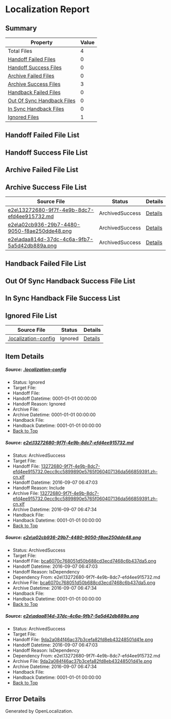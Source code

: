 # <a name='report-top'></a> Localization Report

## Summary
 Property | Value 
 -------- | ----- 
 Total Files | 4
[ Handoff Failed Files ](#handoff-failed-list)| 0
[ Handoff Success Files ](#handoff-success-list)| 0
[ Archive Failed Files ](#archive-failed-list)| 0
[ Archive Success Files ](#archive-success-list)| 3
[ Handback Failed Files ](#handback-failed-list)| 0
[ Out Of Sync Handback Files ](#outofsync-handback-success-list)| 0
[ In Sync Handback Files ](#insync-handback-success-list)| 0
[ Ignored Files ](#ignored-list)| 1

## <a name='handoff-failed-list'></a> Handoff Failed File List

## <a name='handoff-success-list'></a> Handoff Success File List

## <a name='archive-failed-list'></a> Archive Failed File List

## <a name='archive-success-list'></a> Archive Success File List
 Source File | Status | Details 
 ----------- | ------ | ------- 
 [e2e\13272680-9f7f-4e9b-8dc7-efd4ee915732.md](https://github.com/OpenLocalizationTestOrg/ol-test0/blob/bacc33571c472eae114ae178e96885e05e5ead8d/e2e/13272680-9f7f-4e9b-8dc7-efd4ee915732.md) | ArchivedSuccess | [Details](#fd733818f06262e7dcfe0179e3fc034942009f341)
 [e2e\a02cb936-29b7-4480-9050-f8ae250dde48.png](https://github.com/OpenLocalizationTestOrg/ol-test0/blob/bacc33571c472eae114ae178e96885e05e5ead8d/e2e/a02cb936-29b7-4480-9050-f8ae250dde48.png) | ArchivedSuccess | [Details](#bca6070c768051d50b688cd3ecd7468c6b437da52)
 [e2e\adaa814d-37dc-4c6a-9fb7-5a5d42db889a.png](https://github.com/OpenLocalizationTestOrg/ol-test0/blob/bacc33571c472eae114ae178e96885e05e5ead8d/e2e/adaa814d-37dc-4c6a-9fb7-5a5d42db889a.png) | ArchivedSuccess | [Details](#9da2a084f46ac37b3cefa82fd8eb43248501d41e3)

## <a name='handback-failed-list'></a> Handback Failed File List

## <a name='outofsync-handback-success-list'></a> Out Of Sync Handback Success File List

## <a name='insync-handback-success-list'></a> In Sync Handback File Success List

## <a name='ignored-list'></a> Ignored File List
 Source File | Status | Details 
 ----------- | ------ | ------- 
 [.localization-config](https://github.com/OpenLocalizationTestOrg/ol-test0/blob/bacc33571c472eae114ae178e96885e05e5ead8d/.localization-config) | Ignored | [Details](#3d4f252ac210baf56311d7e97dcc2db10974dbd20)

## Item Details
##### <a name='3d4f252ac210baf56311d7e97dcc2db10974dbd20'></a> Source: [.localization-config](https://github.com/OpenLocalizationTestOrg/ol-test0/blob/bacc33571c472eae114ae178e96885e05e5ead8d/.localization-config)
* Status: Ignored
* Target File: 
* Handoff File: 
* Handoff Datetime: 0001-01-01 00:00:00
* Handoff Reason: Ignored
* Archive File: 
* Archive Datetime: 0001-01-01 00:00:00
* Handback File: 
* Handback Datetime: 0001-01-01 00:00:00
* [Back to Top](#report-top)

##### <a name='fd733818f06262e7dcfe0179e3fc034942009f341'></a> Source: [e2e\13272680-9f7f-4e9b-8dc7-efd4ee915732.md](https://github.com/OpenLocalizationTestOrg/ol-test0/blob/bacc33571c472eae114ae178e96885e05e5ead8d/e2e/13272680-9f7f-4e9b-8dc7-efd4ee915732.md)
* Status: ArchivedSuccess
* Target File: 
* Handoff File: [13272680-9f7f-4e9b-8dc7-efd4ee915732.0ecc9cc5899890e5765f060407136da566859391.zh-cn.xlf](https://github.com/OpenLocalizationTestOrg/ol-test0-handoff/blob/a86d61b301630483c43523347394e22fc9c605bc/ol-handoff/OpenLocalizationTestOrg/ol-test0-zhcn/ci/ht/13272680-9f7f-4e9b-8dc7-efd4ee915732.0ecc9cc5899890e5765f060407136da566859391.zh-cn.xlf)
* Handoff Datetime: 2016-09-07 06:47:03
* Handoff Reason: Include
* Archive File: [13272680-9f7f-4e9b-8dc7-efd4ee915732.0ecc9cc5899890e5765f060407136da566859391.zh-cn.xlf](https://github.com/OpenLocalizationTestOrg/ol-test0-handoff/blob/8131f4243fe3cf9adb8a74797e25f65ff081b39a/ol-archive/OpenLocalizationTestOrg/ol-test0-zhcn/ci/ht/13272680-9f7f-4e9b-8dc7-efd4ee915732.0ecc9cc5899890e5765f060407136da566859391.zh-cn.xlf)
* Archive Datetime: 2016-09-07 06:47:34
* Handback File: 
* Handback Datetime: 0001-01-01 00:00:00
* [Back to Top](#report-top)

##### <a name='bca6070c768051d50b688cd3ecd7468c6b437da52'></a> Source: [e2e\a02cb936-29b7-4480-9050-f8ae250dde48.png](https://github.com/OpenLocalizationTestOrg/ol-test0/blob/bacc33571c472eae114ae178e96885e05e5ead8d/e2e/a02cb936-29b7-4480-9050-f8ae250dde48.png)
* Status: ArchivedSuccess
* Target File: 
* Handoff File: [bca6070c768051d50b688cd3ecd7468c6b437da5.png](https://github.com/OpenLocalizationTestOrg/ol-test0-handoff/blob/a86d61b301630483c43523347394e22fc9c605bc/ol-handoff/OpenLocalizationTestOrg/ol-test0-zhcn/ci/ht/bca6070c768051d50b688cd3ecd7468c6b437da5.png)
* Handoff Datetime: 2016-09-07 06:47:03
* Handoff Reason: IsDependency
* Dependency From: e2e\13272680-9f7f-4e9b-8dc7-efd4ee915732.md
* Archive File: [bca6070c768051d50b688cd3ecd7468c6b437da5.png](https://github.com/OpenLocalizationTestOrg/ol-test0-handoff/blob/8131f4243fe3cf9adb8a74797e25f65ff081b39a/ol-archive/OpenLocalizationTestOrg/ol-test0-zhcn/ci/ht/bca6070c768051d50b688cd3ecd7468c6b437da5.png)
* Archive Datetime: 2016-09-07 06:47:34
* Handback File: 
* Handback Datetime: 0001-01-01 00:00:00
* [Back to Top](#report-top)

##### <a name='9da2a084f46ac37b3cefa82fd8eb43248501d41e3'></a> Source: [e2e\adaa814d-37dc-4c6a-9fb7-5a5d42db889a.png](https://github.com/OpenLocalizationTestOrg/ol-test0/blob/bacc33571c472eae114ae178e96885e05e5ead8d/e2e/adaa814d-37dc-4c6a-9fb7-5a5d42db889a.png)
* Status: ArchivedSuccess
* Target File: 
* Handoff File: [9da2a084f46ac37b3cefa82fd8eb43248501d41e.png](https://github.com/OpenLocalizationTestOrg/ol-test0-handoff/blob/a86d61b301630483c43523347394e22fc9c605bc/ol-handoff/OpenLocalizationTestOrg/ol-test0-zhcn/ci/ht/9da2a084f46ac37b3cefa82fd8eb43248501d41e.png)
* Handoff Datetime: 2016-09-07 06:47:03
* Handoff Reason: IsDependency
* Dependency From: e2e\13272680-9f7f-4e9b-8dc7-efd4ee915732.md
* Archive File: [9da2a084f46ac37b3cefa82fd8eb43248501d41e.png](https://github.com/OpenLocalizationTestOrg/ol-test0-handoff/blob/8131f4243fe3cf9adb8a74797e25f65ff081b39a/ol-archive/OpenLocalizationTestOrg/ol-test0-zhcn/ci/ht/9da2a084f46ac37b3cefa82fd8eb43248501d41e.png)
* Archive Datetime: 2016-09-07 06:47:34
* Handback File: 
* Handback Datetime: 0001-01-01 00:00:00
* [Back to Top](#report-top)


## Error Details

Generated by OpenLocalization.
